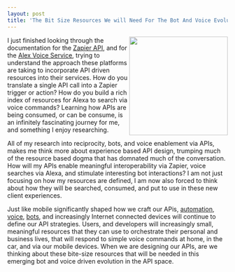 ```yaml
---
layout: post
title: 'The Bit Size Resources We will Need For The Bot And Voice Evolution In The API Space'
---
```

<p><img src="https://s3.amazonaws.com/kinlane-productions/bw-icons/bw-robot-voice.png" alt="" width="225" align="right" /></p>
<p>I just finished looking through the documentation for the <a href="https://zapier.com/developer/documentation/v2/">Zapier API</a>, and for the <a href="https://developer.amazon.com/public/solutions/alexa/alexa-voice-service">Alex Voice Service</a>, trying to understand the approach these platforms are taking to incorporate API driven resources into their services. How do you translate a single API call into a Zapier trigger or action? How do you build a rich index of resources for Alexa to search via voice commands? Learning how APIs are being consumed, or can be consume, is an infinitely fascinating journey for me, and something I enjoy researching.&nbsp;</p>
<p>All of my research into reciprocity, bots, and voice enablement via APIs, makes me think more about experience based API design, trumping much of the resource based dogma that has domnated much of the conversation. How will my APIs enable meaningful interoperability via Zapier, voice searches via Alexa, and stimulate interesting bot interactions? I am not just focusing on how my resources are defined, I am now also forced to think about how they will be searched, consumed, and put to use in these new client experiences.&nbsp;</p>
<p>Just like mobile significantly shaped how we craft our APis, <a href="http://reciprocity.apievangelist.com/">automation</a>, <a href="http://voice.apievangelist.com/">voice</a>, <a href="http://bots.apievangelist.com/">bots</a>, and increasingly Internet connected devices will continue to define our API strategies. Users, and developers will increasingly small, meaningful resources that they can use to orchestrate their personal and business lives, that will respond to simple voice commands at home, in the car, and via our mobile devices. When we are designing our APIs, are we thinking about these bite-size resources that will be needed in this emerging bot and voice driven evolution in the API space.</p>